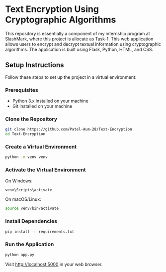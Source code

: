 # Text Encryption Using Cryptographic Algorithms
This repository is essentially a component of my internship program at SlashMark, where this project is allocate as Task-1. This web application allows users to encrypt and decrypt textual information using cryptographic algorithms. The application is built using Flask, Python, HTML, and CSS.

## Setup Instructions
Follow these steps to set up the project in a virtual environment:

### Prerequisites
- Python 3.x installed on your machine
- Git installed on your machine

### Clone the Repository
```bash
git clone https://github.com/Patel-Aum-28/Text-Encryption
cd Text-Encryption
```

### Create a Virtual Environment
```bash
python -m venv venv
```

### Activate the Virtual Environment
On Windows:
```bash
venv\Scripts\activate
```

On macOS/Linux:
```bash
source venv/bin/activate
```

### Install Dependencies
```bash
pip install -r requirements.txt
```

### Run the Application
```bash
python app.py
```
Visit [http://localhost:5000](http://localhost:5000) in your web browser.

